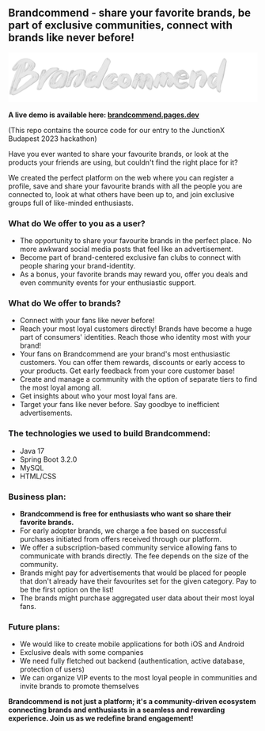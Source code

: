 ## Brandcommend - share your favorite brands, be part of exclusive communities, connect with brands like never before!

![LOGO](frontend/imgs/brancommend_white_cropped.png)

**A live demo is available here: [brandcommend.pages.dev](https://brandcommend.pages.dev/)**

(This repo contains the source code for our entry to the JunctionX Budapest 2023 hackathon)

Have you ever wanted to share your favourite brands, or look at the products your friends are using, but couldn't find the right place for it?

We created the perfect platform on the web where you can register a profile, save and share your favourite brands with all the people you are connected to, look at what others have been up to, and join exclusive groups full of like-minded enthusiasts.

### What do We offer to you as a user?

- The opportunity to share your favourite brands in the perfect place. No more awkward social media posts that feel like an advertisement.
- Become part of brand-centered exclusive fan clubs to connect with people sharing your brand-identity.
- As a bonus, your favorite brands may reward you, offer you deals and even community events for your enthusiastic support.

### What do We offer to brands?

- Connect with your fans like never before!
- Reach your most loyal customers directly! Brands have become a huge part of consumers' identities. Reach those who identity most with your brand!
- Your fans on Brandcommend are your brand's most enthusiastic customers. You can offer them rewards, discounts or early access to your products. Get early feedback from your core customer base!
- Create and manage a community with the option of separate tiers to find the most loyal among all.
- Get insights about who your most loyal fans are.
- Target your fans like never before. Say goodbye to inefficient advertisements.

### The technologies we used to build Brandcommend:

- Java 17
- Spring Boot 3.2.0
- MySQL
- HTML/CSS

### Business plan:
- **Brandcommend is free for enthusiasts who want so share their favorite brands.**
- For early adopter brands, we charge a fee based on successful purchases initiated from offers received through our platform. 
- We offer a subscription-based community service allowing fans to communicate with brands directly. The fee depends on the size of the community.
- Brands might pay for advertisements that would be placed for people that don't already have their favourites set for the given category. Pay to be the first option on the list!
- The brands might purchase aggregated user data about their most loyal fans.

### Future plans:
- We would like to create mobile applications for both iOS and Android
- Exclusive deals with some companies
- We need fully fletched out backend (authentication, active database, protection of users)
- We can organize VIP events to the most loyal people in communities and invite brands to promote themselves

**Brandcommend is not just a platform; it's a community-driven ecosystem connecting brands and enthusiasts in a seamless and rewarding experience. Join us as we redefine brand engagement!**
